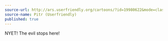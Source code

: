```yaml
---
source-url: http://ars.userfriendly.org/cartoons/?id=19980622&mode=classic
source-name: Pitr (Userfriendly)
published: true
---
```


<p>NYET! The evil stops here!</p>


